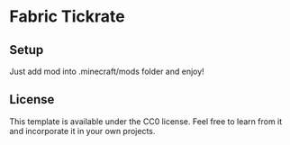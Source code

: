 # Fabric Tickrate

## Setup

Just add mod into .minecraft/mods folder and enjoy!

## License

This template is available under the CC0 license. Feel free to learn from it and incorporate it in your own projects.
